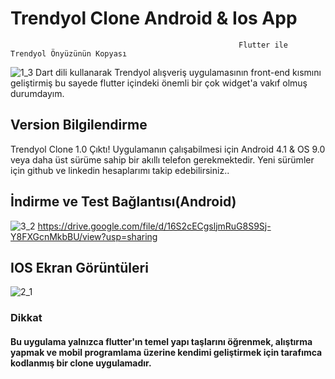 # Trendyol Clone Android & Ios App

                                                       Flutter ile Trendyol Önyüzünün Kopyası
![1_3](https://user-images.githubusercontent.com/43846778/99797106-b5534780-2b3f-11eb-8c24-debb3102c12f.jpg)
Dart dili kullanarak Trendyol alışveriş uygulamasının front-end kısmını geliştirmiş bu sayede flutter içindeki önemli bir çok widget'a vakıf olmuş durumdayım.


## Version Bilgilendirme 
Trendyol Clone 1.0 Çıktı!
Uygulamanın çalışabilmesi için Android 4.1 & OS 9.0 veya daha üst sürüme sahip bir  akıllı telefon gerekmektedir.
Yeni sürümler için github ve linkedin hesaplarımı takip edebilirsiniz..


## İndirme ve Test Bağlantısı(Android)
![3_2](https://user-images.githubusercontent.com/43846778/99798615-5e9b3d00-2b42-11eb-8695-b1381cadb354.jpg)
https://drive.google.com/file/d/16S2cECgsljmRuG8S9Sj-Y8FXGcnMkbBU/view?usp=sharing


## IOS Ekran Görüntüleri
![2_1](https://user-images.githubusercontent.com/43846778/99798681-78d51b00-2b42-11eb-926e-000c5bcb9b74.jpg)
 
 

### Dikkat
#### Bu uygulama yalnızca flutter'ın temel yapı taşlarını öğrenmek, alıştırma yapmak ve mobil programlama üzerine kendimi geliştirmek için tarafımca kodlanmış bir clone uygulamadır.
